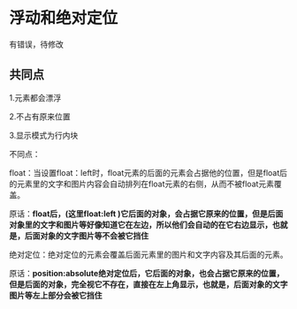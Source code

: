 # 浮动和绝对定位

有错误，待修改



## 共同点

1.元素都会漂浮

2.不占有原来位置

3.显示模式为行内块

不同点：

float：当设置float：left时，float元素的后面的元素会占据他的位置，但是float后的元素里的文字和图片内容会自动排列在float元素的右侧，从而不被float元素覆盖。

原话：**float后，(这里float:left )它后面的对象，会占据它原来的位置，但是后面对象里的文字和图片等好像知道它在左边，所以他们会自动的在它右边显示，也就是，后面对象的文字图片等不会被它挡住**

绝对定位：绝对定位的元素会覆盖后面元素里的图片和文字内容及其后面的元素。

原话：**position:absolute绝对定位后，它后面的对象，也会占据它原来的位置，但是后面的对象，完全视它不存在，直接在左上角显示，也就是，后面对象的文字图片等左上部分会被它挡住**
